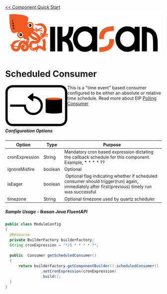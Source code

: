 [<< Component Quick Start](../../Readme.md)
![IKASAN](../../../developer/docs/quickstart-images/Ikasan-title-transparent.png)
# Scheduled Consumer

<img src="../../../developer/docs/quickstart-images/polling-consumer.png" width="200px" align="left">This is a &quot;time event&quot; based consumer configured to be either an absolute or relative time schedule.
Read more about EIP [Polling Consumer](http://www.enterpriseintegrationpatterns.com/patterns/messaging/PollingConsumer.html)
<br/>
<br/>
<br/>
<br/>
##### Configuration Options

| Option | Type | Purpose |
| --- | --- | --- |
| cronExpression | String | Mandatory cron based expression dictating the callback schedule for this component. Example, \* \* \* \* ?? |
| ignoreMisfire | boolean | Optional  |
| isEager | boolean |  Optional flag indicating whether if scheduled consumer should trigger(run) again, immediately after first(previous) timely run was successful   |
| timezone | String | Optional timezone used by quartz scheduler |

##### Sample Usage - Ikasan Java FluentAPI

```java
public class ModuleConfig 
{
  @Resource
  private BuilderFactory builderFactory;
  String cronExpression = "*/5 * * * * ?";

  public  Consumer getScheduledConsumer() 
  {
      return builderFactory.getComponentBuilder().scheduledConsumer()
                .setCronExpression(cronExpression)
                .build();
  }
}

```
